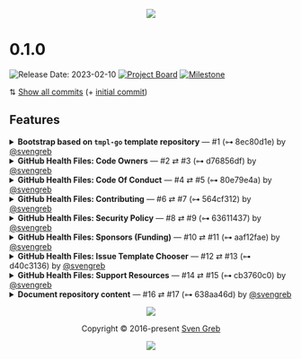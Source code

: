 <p align="center"><a href="https://www.nordtheme.com" target="_blank"><img src="https://raw.githubusercontent.com/nordtheme/assets/main/static/images/elements/hero.svg?sanitize=true"/></a></p>

<!--lint disable no-duplicate-headings no-duplicate-headings-in-section-->

# 0.1.0

![Release Date: 2023-02-10](https://img.shields.io/static/v1.svg?style=flat-square&label=Release%20Date&message=2023-02-10&colorA=4c566a&colorB=88c0d0) [![Project Board](https://img.shields.io/static/v1.svg?style=flat-square&label=Project%20Board&message=0.1.0&logo=github&logoColor=eceff4&colorA=4c566a&colorB=88c0d0)](https://github.com/orgs/nordtheme/projects/1) [![Milestone](https://img.shields.io/static/v1.svg?style=flat-square&label=Milestone&message=0.1.0&logo=github&logoColor=eceff4&colorA=4c566a&colorB=88c0d0)](https://github.com/nordtheme/.github/milestone/1)

⇅ [Show all commits][2] (+ [initial commit][3])

## Features

<details>
<summary><strong>Bootstrap based on <code>tmpl-go</code> template repository</strong> — #1 (⊶ 8ec80d1e) by <a href="https://github.com/svengreb" target="_blank">@svengreb</a></summary>

↠ Bootstrapped the basic project setup, structure and development workflow based on the [“tmpl-go“ template repository][4].

</details>

<details>
<summary><strong>GitHub Health Files: Code Owners</strong> — #2 ⇄ #3 (⊶ d76856df) by <a href="https://github.com/svengreb" target="_blank">@svengreb</a></summary>

↠ GitHub [introduced][5] the [“Code Owners“ feature][6] back in 2017 that allows to define individuals or teams that are responsible for code in a repository. The feature is [configured by a `codeowners` file][7] that must be placed either in the root, `/docs` or `.github` directory of an repository.

For Nord this file is provided globally by this organization‘s `.github` repository for all repositories that do not require a specific or special configuration.

</details>

<details>
<summary><strong>GitHub Health Files: Code Of Conduct</strong> — #4 ⇄ #5 (⊶ 80e79e4a) by <a href="https://github.com/svengreb" target="_blank">@svengreb</a></summary>

↠ As part of the [community health files][8], a [_code of conduct_][9] to [define community standards, signal a welcoming and inclusive project, and outline procedures for handling abuse][10] has been created.
The feature is [configured by a `code_of_conduct.md` file][11] that must be placed either in the root, `/docs` or `.github` directory of an repository.

For Nord this file is provided globally by this organization‘s `.github` repository for all repositories that do not require a specific or special configuration.

</details>

<details>
<summary><strong>GitHub Health Files: Contributing</strong> — #6 ⇄ #7 (⊶ 564cf312) by <a href="https://github.com/svengreb" target="_blank">@svengreb</a></summary>

↠ As part of the [community health files][8], the [contribution guidelines][12] to [communicate to project/repository contributors][13] have been created.
The feature is [configured by a `contributing.md` file][14] that must be placed either in the root, `/docs` or `.github` directory of an repository.

For Nord this file is provided globally by this organization‘s `.github` repository for all repositories that do not require a specific or special configuration.

</details>

<details>
<summary><strong>GitHub Health Files: Security Policy</strong> — #8 ⇄ #9 (⊶ 63611437) by <a href="https://github.com/svengreb" target="_blank">@svengreb</a></summary>

↠ As part of the [community health files][8], a [security policy][15] to [give instructions for how to report a security vulnerability the project][16] has been created.
The feature is configured by a `security.md` file that must be placed either in the root, `/docs` or `.github` directory of an repository.

For Nord this file is provided globally by this organization‘s `.github` repository for all repositories that do not require a specific or special configuration.

</details>

<details>
<summary><strong>GitHub Health Files: Sponsors (Funding)</strong> — #10 ⇄ #11 (⊶ aaf12fae) by <a href="https://github.com/svengreb" target="_blank">@svengreb</a></summary>

↠ As part of the [community health files][8], the [GitHub sponsors][17] configuration file has been added to [display a sponsor button in an repository][18].
The feature is configured by the `funding.yml` file that must be placed either in the root, `/docs` or `.github` directory of an repository.

For Nord this file is provided globally by this organization‘s `.github` repository for all repositories that do not require a specific or special configuration.

</details>

<details>
<summary><strong>GitHub Health Files: Issue Template Chooser</strong> — #12 ⇄ #13 (⊶ d40c3136) by <a href="https://github.com/svengreb" target="_blank">@svengreb</a></summary>

↠ As part of the [community health files][8], the [issue template chooser configuration file][19] to customize the issue template chooser that is shown when creating a new issue in a repository.
The feature is configured by the `issue_template/config.yml` file that must be placed either in the root, `/docs` or `.github` directory of a repository.

For Nord this file is provided globally by this organization‘s `.github` repository for all repositories that do not require a specific or special configuration.

</details>

<details>
<summary><strong>GitHub Health Files: Support Resources</strong> — #14 ⇄ #15 (⊶ cb3760c0) by <a href="https://github.com/svengreb" target="_blank">@svengreb</a></summary>

↠ As part of the [community health files][8], the [support resources][20] file to provide instructions for how to ask for help and general Nord community & support resources.
The feature is configured by [the `support.md` file][21] that must be placed either in the root, `/docs` or `.github` directory of a repository.

For Nord this file is provided globally by this organization‘s `.github` repository for all repositories that do not require a specific or special configuration.

</details>

<details>
<summary><strong>Document repository content</strong> — #16 ⇄ #17 (⊶ 638aa46d) by <a href="https://github.com/svengreb" target="_blank">@svengreb</a></summary>

↠ To describe the purpose of this repository, the content has been documented in the repository‘s README.

</details>

<p align="center"><img src="https://raw.githubusercontent.com/nordtheme/assets/main/static/images/elements/separator.svg?sanitize=true" /></p>

<p align="center">Copyright &copy; 2016-present <a href="https://www.svengreb.de" target="_blank">Sven Greb</a></p>

<p align="center"><a href="https://github.com/nordtheme/.github/blob/main/license" target="_blank"><img src="https://img.shields.io/static/v1.svg?style=flat-square&label=License&message=MIT&logoColor=eceff4&logo=creativecommons&colorA=4c566a&colorB=88c0d0"/></a></p>

<!--
+------------------+
+ Formatting Notes +
+------------------+

The `<summary />` tag must be separated with a blank line from the actual item content paragraph,
otherwise Markdown elements are not parsed and rendered!

+------------------+
+ Symbol Reference +
+------------------+
↠ (U+21A0): Start of a log section description
— (U+2014): Separator between a log section title and the metadata
⇄ (U+21C4): Separator between a issue ID and pull request ID in a log metadata
⊶ (U+22B6): Icon prefix for the short commit SHA checksum in a log metadata
⇅ (U+21C5): Icon prefix for the link of the Git commit history comparison on GitHub
-->

<!--lint disable final-definition-->

<!-- Base -->

[8]: https://docs.github.com/en/communities/setting-up-your-project-for-healthy-contributions/creating-a-default-community-health-file

<!-- Shared -->

<!-- 0.1.0 -->

[2]: https://github.com/nordtheme/.github/compare/8ec80d1e...main
[3]: https://github.com/nordtheme/.github/commit/8ec80d1e
[4]: https://github.com/svengreb/tmpl-go
[5]: https://github.blog/2017-07-06-introducing-code-owners
[6]: https://docs.github.com/en/repositories/managing-your-repositorys-settings-and-features/customizing-your-repository/about-code-owners
[7]: https://docs.github.com/en/repositories/managing-your-repositorys-settings-and-features/customizing-your-repository/about-code-owners#codeowners-file-location
[9]: https://en.wikipedia.org/wiki/Code_of_conduct
[10]: https://docs.github.com/en/communities/setting-up-your-project-for-healthy-contributions/adding-a-code-of-conduct-to-your-project
[11]: https://docs.github.com/en/communities/setting-up-your-project-for-healthy-contributions/adding-a-code-of-conduct-to-your-project#adding-a-code-of-conduct-manually
[12]: https://en.wikipedia.org/wiki/Contributing_guidelines
[13]: https://docs.github.com/en/communities/setting-up-your-project-for-healthy-contributions/setting-guidelines-for-repository-contributors
[14]: https://docs.github.com/en/communities/setting-up-your-project-for-healthy-contributions/setting-guidelines-for-repository-contributors#adding-a-contributing-file
[15]: https://en.wikipedia.org/wiki/Security_policy
[16]: https://docs.github.com/en/code-security/getting-started/adding-a-security-policy-to-your-repository
[17]: https://github.com/sponsors
[18]: https://docs.github.com/en/repositories/managing-your-repositorys-settings-and-features/customizing-your-repository/displaying-a-sponsor-button-in-your-repository
[19]: https://docs.github.com/en/communities/using-templates-to-encourage-useful-issues-and-pull-requests/configuring-issue-templates-for-your-repository#configuring-the-template-chooser
[20]: https://docs.github.com/en/communities/setting-up-your-project-for-healthy-contributions/adding-support-resources-to-your-project
[21]: https://docs.github.com/en/communities/setting-up-your-project-for-healthy-contributions/adding-support-resources-to-your-project#adding-support-resources-to-your-project

<!--lint disable no-duplicate-definitions-->
